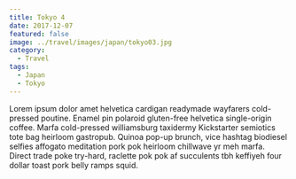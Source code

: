 ```yaml
---
title: Tokyo 4
date: 2017-12-07
featured: false
image: ../travel/images/japan/tokyo03.jpg
category:
  - Travel
tags:
  - Japan
  - Tokyo
---
```


Lorem ipsum dolor amet helvetica cardigan readymade wayfarers cold-pressed poutine. Enamel pin polaroid gluten-free helvetica single-origin coffee. Marfa cold-pressed williamsburg taxidermy Kickstarter semiotics tote bag heirloom gastropub. Quinoa pop-up brunch, vice hashtag biodiesel selfies affogato meditation pork pok heirloom chillwave yr meh marfa. Direct trade poke try-hard, raclette pok pok af succulents tbh keffiyeh four dollar toast pork belly ramps squid.

